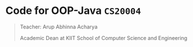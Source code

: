 # Code for OOP-Java `CS20004 `


> Teacher: Arup Abhinna Acharya
> 
> Academic Dean at KIIT School of Computer Science and Engineering


